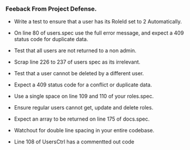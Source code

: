 ### Feeback From Project Defense.

- Write a test to ensure that a user has its RoleId set to 2 Automatically.

- On line 80 of users.spec use the full error message, and expect a 409 status code for duplicate data.
- Test that all users are not returned to a non admin.

- Scrap line 226 to 237 of users spec as its irrelevant.

- Test that a user cannot be deleted by a different user.

- Expect a 409 status code for a conflict or duplicate data.

- Use a single space on line 109 and 110 of your roles.spec.

- Ensure regular users cannot get, update and delete roles.

- Expect an array to be returned on line 175 of docs.spec.

- Watchout for double line spacing in your entire codebase.

- Line 108 of UsersCtrl has a commentted out code
